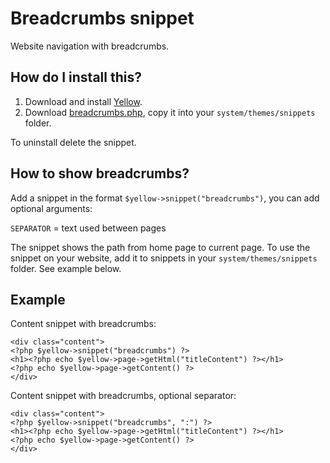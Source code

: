 Breadcrumbs snippet
===================
Website navigation with breadcrumbs.

How do I install this?
----------------------
1. Download and install [Yellow](https://github.com/datenstrom/yellow/).  
2. Download [breadcrumbs.php](breadcrumbs.php?raw=true), copy it into your `system/themes/snippets` folder.  

To uninstall delete the snippet.

How to show breadcrumbs?
------------------------
Add a snippet in the format `$yellow->snippet("breadcrumbs")`, you can add optional arguments:  

`SEPARATOR` = text used between pages

The snippet shows the path from home page to current page. To use the snippet on your website, add it to snippets in your `system/themes/snippets` folder. See example below.

Example
-------
Content snippet with breadcrumbs:

    <div class="content">
    <?php $yellow->snippet("breadcrumbs") ?>
    <h1><?php echo $yellow->page->getHtml("titleContent") ?></h1>
    <?php echo $yellow->page->getContent() ?>
    </div>

Content snippet with breadcrumbs, optional separator:

    <div class="content">
    <?php $yellow->snippet("breadcrumbs", ":") ?>
    <h1><?php echo $yellow->page->getHtml("titleContent") ?></h1>
    <?php echo $yellow->page->getContent() ?>
    </div>
